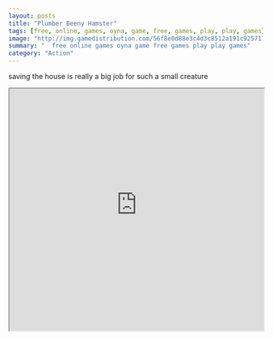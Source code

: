 ```yaml
---
layout: posts
title: "Plumber Beeny Hamster"
tags: [free, online, games, oyna, game, free, games, play, play, games]
image: "http://img.gamedistribution.com/56f8e0d88e3c4d3c8512a191c9257174.jpg"
summary: "  free online games oyna game free games play play games"
category: "Action"
---
```


saving the house is really a big job for such a small creature

<iframe width="100%" height="480px;" src="http://flash.gamedistribution.com?game=56f8e0d88e3c4d3c8512a191c9257174"></iframe>
